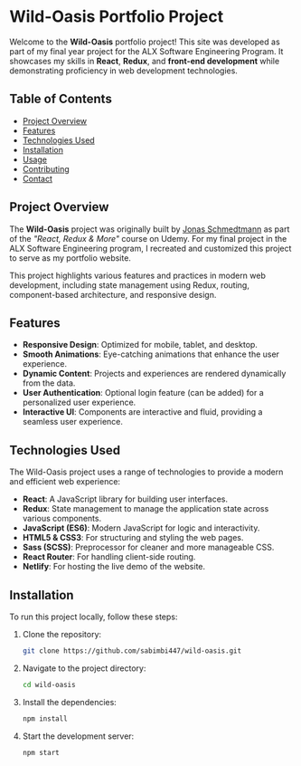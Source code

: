 # Wild-Oasis Portfolio Project

Welcome to the **Wild-Oasis** portfolio project! This site was developed as part of my final year project for the ALX Software Engineering Program. It showcases my skills in **React**, **Redux**, and **front-end development** while demonstrating proficiency in web development technologies.

## Table of Contents

- [Project Overview](#project-overview)
- [Features](#features)
- [Technologies Used](#technologies-used)
- [Installation](#installation)
- [Usage](#usage)
- [Contributing](#contributing)
- [Contact](#contact)

## Project Overview

The **Wild-Oasis** project was originally built by [Jonas Schmedtmann](https://github.com/jonasschmedtmann) as part of the _"React, Redux & More"_ course on Udemy. For my final project in the ALX Software Engineering program, I recreated and customized this project to serve as my portfolio website.

This project highlights various features and practices in modern web development, including state management using Redux, routing, component-based architecture, and responsive design.

## Features

- **Responsive Design**: Optimized for mobile, tablet, and desktop.
- **Smooth Animations**: Eye-catching animations that enhance the user experience.
- **Dynamic Content**: Projects and experiences are rendered dynamically from the data.
- **User Authentication**: Optional login feature (can be added) for a personalized user experience.
- **Interactive UI**: Components are interactive and fluid, providing a seamless user experience.

## Technologies Used

The Wild-Oasis project uses a range of technologies to provide a modern and efficient web experience:

- **React**: A JavaScript library for building user interfaces.
- **Redux**: State management to manage the application state across various components.
- **JavaScript (ES6)**: Modern JavaScript for logic and interactivity.
- **HTML5 & CSS3**: For structuring and styling the web pages.
- **Sass (SCSS)**: Preprocessor for cleaner and more manageable CSS.
- **React Router**: For handling client-side routing.
- **Netlify**: For hosting the live demo of the website.

## Installation

To run this project locally, follow these steps:

1. Clone the repository:
   ```bash
   git clone https://github.com/sabimbi447/wild-oasis.git
   ```
2. Navigate to the project directory:
   ```bash
   cd wild-oasis
   ```
3. Install the dependencies:
   ```bash
   npm install
   ```
4. Start the development server:
   ```bash
   npm start
   ```
